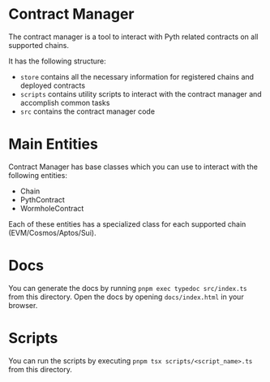 # Contract Manager

The contract manager is a tool to interact with Pyth related contracts on all supported chains.

It has the following structure:

- `store` contains all the necessary information for registered chains and deployed contracts
- `scripts` contains utility scripts to interact with the contract manager and accomplish common tasks
- `src` contains the contract manager code

# Main Entities

Contract Manager has base classes which you can use to interact with the following entities:

- Chain
- PythContract
- WormholeContract

Each of these entities has a specialized class for each supported chain (EVM/Cosmos/Aptos/Sui).

# Docs

You can generate the docs by running `pnpm exec typedoc src/index.ts` from this directory. Open the docs by opening `docs/index.html` in your browser.

# Scripts

You can run the scripts by executing `pnpm tsx scripts/<script_name>.ts` from this directory.
